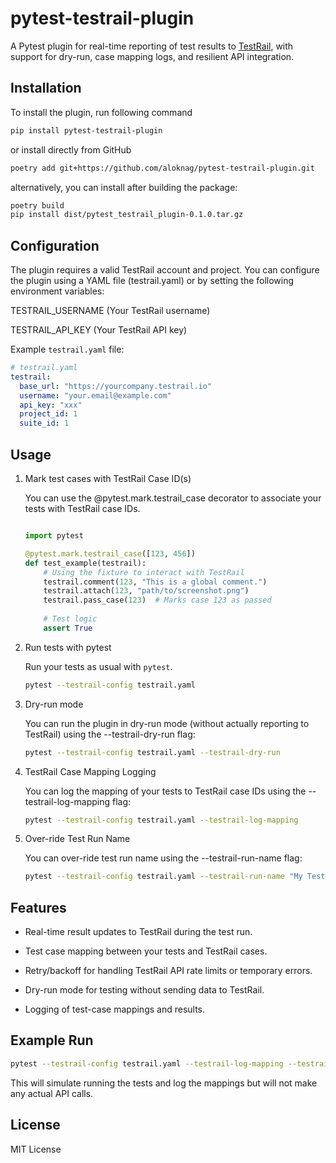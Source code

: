 # pytest-testrail-plugin
A Pytest plugin for real-time reporting of test results to [TestRail](https://www.gurock.com/testrail), with support for dry-run, case mapping logs, and resilient API integration.

## Installation

To install the plugin, run following command
```bash
pip install pytest-testrail-plugin
```
or install directly from GitHub
```bash
poetry add git+https://github.com/aloknag/pytest-testrail-plugin.git
```
alternatively, you can install after building the package:
```bash
poetry build
pip install dist/pytest_testrail_plugin-0.1.0.tar.gz
```

## Configuration
The plugin requires a valid TestRail account and project. You can configure the plugin using a YAML file (testrail.yaml) or by setting the following environment variables:

TESTRAIL_USERNAME (Your TestRail username)

TESTRAIL_API_KEY (Your TestRail API key)

Example `testrail.yaml` file:
```yaml
# testrail.yaml
testrail:
  base_url: "https://yourcompany.testrail.io"
  username: "your.email@example.com"
  api_key: "xxx"
  project_id: 1
  suite_id: 1
```

## Usage
1. Mark test cases with TestRail Case ID(s)

    You can use the @pytest.mark.testrail_case decorator to associate your tests with TestRail case IDs.
    ```python

    import pytest

    @pytest.mark.testrail_case([123, 456])
    def test_example(testrail):
        # Using the fixture to interact with TestRail
        testrail.comment(123, "This is a global comment.")
        testrail.attach(123, "path/to/screenshot.png")
        testrail.pass_case(123)  # Marks case 123 as passed
        
        # Test logic
        assert True

    ```
2. Run tests with pytest

    Run your tests as usual with `pytest`.

    ```bash
    pytest --testrail-config testrail.yaml
    ```

3. Dry-run mode

    You can run the plugin in dry-run mode (without actually reporting to TestRail) using the --testrail-dry-run flag:

    ```bash
    pytest --testrail-config testrail.yaml --testrail-dry-run
    ```

4. TestRail Case Mapping Logging

    You can log the mapping of your tests to TestRail case IDs using the --testrail-log-mapping flag:

    ```bash
    pytest --testrail-config testrail.yaml --testrail-log-mapping
    ```

5. Over-ride Test Run Name

    You can over-ride test run name using the --testrail-run-name flag:

    ```bash
    pytest --testrail-config testrail.yaml --testrail-run-name "My Test Run"
    ```

## Features
- Real-time result updates to TestRail during the test run.

- Test case mapping between your tests and TestRail cases.

- Retry/backoff for handling TestRail API rate limits or temporary errors.

- Dry-run mode for testing without sending data to TestRail.

- Logging of test-case mappings and results.

## Example Run

```bash
pytest --testrail-config testrail.yaml --testrail-log-mapping --testrail-dry-run
```
This will simulate running the tests and log the mappings but will not make any actual API calls.

## License
MIT License


